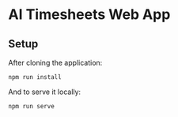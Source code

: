 # AI Timesheets Web App
## Setup
After cloning the application: 
```
npm run install
```
And to serve it locally:
```
npm run serve
```

